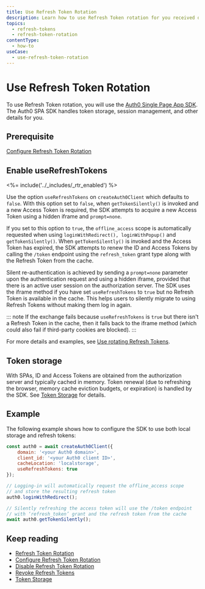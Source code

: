 ```yaml
---
title: Use Refresh Token Rotation
description: Learn how to use Refresh Token rotation for you received during authorization.
topics:
  - refresh-tokens
  - refresh-token-rotation
contentType:
  - how-to
useCase:
  - use-refresh-token-rotation
---
```

# Use Refresh Token Rotation

To use Refresh Token rotation, you will use the [Auth0 Single Page App SDK](/libraries/auth0-spa-js). The Auth0 SPA SDK handles token storage, session management, and other details for you.

## Prerequisite

[Configure Refresh Token Rotation](/tokens/guides/configure-refresh-token-rotation)

## Enable useRefreshTokens

<%= include('../_includes/_rtr_enabled') %>

Use the option `useRefreshTokens` on `createAuth0Client` which defaults to `false`. With this option set to `false`, when `getTokenSilently()` is invoked and a new Access Token is required, the SDK attempts to acquire a new Access Token using a hidden iframe and `prompt=none`.

If you set to this option to `true`, the `offline_access` scope is automatically requested when using `loginWithRedirect(), loginWithPopup()` and `getTokenSilently()`. When `getTokenSilently()` is invoked and the Access Token has expired, the SDK attempts to renew the ID and Access Tokens by calling the `/token` endpoint using the `refresh_token` grant type along with the Refresh Token from the cache.

Silent re-authentication is achieved by sending a `prompt=none` parameter upon the authentication request and using a hidden iframe, provided that there is an active user session on the authorization server. The SDK uses the iframe method if you have set `useRefreshTokens` to `true` but no Refresh Token is available in the cache. This helps users to silently migrate to using Refresh Tokens without making them log in again.

::: note
If the exchange fails because `useRefreshTokens` is `true` but there isn't a Refresh Token in the cache, then it falls back to the iframe method (which could also fail if third-party cookies are blocked).
:::

For more details and examples, see [Use rotating Refresh Tokens](/libraries/auth0-spa-js#use-rotating-refresh-tokens). 

## Token storage

With SPAs, ID and Access Tokens are obtained from the authorization server and typically cached in memory. Token renewal (due to refreshing the browser, memory cache eviction budgets, or expiration) is handled by the SDK. See [Token Storage](/tokens/concepts/token-storage) for details. 

## Example

The following example shows how to configure the SDK to use both local storage and refresh tokens:

```js
const auth0 = await createAuth0Client({
    domain: '<your Auth0 domain>',
    client_id: '<your Auth0 client ID>',
    cacheLocation: 'localstorage',
    useRefreshTokens: true
});

// Logging-in will automatically request the offline_access scope
// and store the resulting refresh token
auth0.loginWithRedirect();

// Silently refreshing the access token will use the /token endpoint
// with ‘refresh_token’ grant and the refresh token from the cache
await auth0.getTokenSilently();
```

## Keep reading

* [Refresh Token Rotation](/tokens/concepts/refresh-token-rotation)
* [Configure Refresh Token Rotation](/tokens/guides/configure-refresh-token-rotation)
* [Disable Refresh Token Rotation](/tokens/guides/disable-refresh-token-rotation)
* [Revoke Refresh Tokens](/tokens/guides/revoke-refresh-tokens)
* [Token Storage](/tokens/concepts/token-storage)